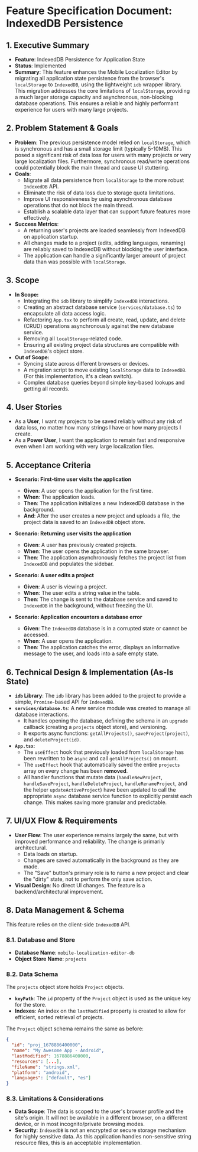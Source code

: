 # Feature Specification Document: IndexedDB Persistence

## 1. Executive Summary

-   **Feature**: IndexedDB Persistence for Application State
-   **Status**: Implemented
-   **Summary**: This feature enhances the Mobile Localization Editor by migrating all application state persistence from the browser's `localStorage` to `IndexedDB`, using the lightweight `idb` wrapper library. This migration addresses the core limitations of `localStorage`, providing a much larger storage capacity and asynchronous, non-blocking database operations. This ensures a reliable and highly performant experience for users with many large projects.

## 2. Problem Statement & Goals

-   **Problem**: The previous persistence model relied on `localStorage`, which is synchronous and has a small storage limit (typically 5-10MB). This posed a significant risk of data loss for users with many projects or very large localization files. Furthermore, synchronous read/write operations could potentially block the main thread and cause UI stuttering.
-   **Goals**:
    -   Migrate all data persistence from `localStorage` to the more robust `IndexedDB` API.
    -   Eliminate the risk of data loss due to storage quota limitations.
    -   Improve UI responsiveness by using asynchronous database operations that do not block the main thread.
    -   Establish a scalable data layer that can support future features more effectively.
-   **Success Metrics**:
    -   A returning user's projects are loaded seamlessly from IndexedDB on application startup.
    -   All changes made to a project (edits, adding languages, renaming) are reliably saved to IndexedDB without blocking the user interface.
    -   The application can handle a significantly larger amount of project data than was possible with `localStorage`.

## 3. Scope

-   **In Scope:**
    -   Integrating the `idb` library to simplify `IndexedDB` interactions.
    -   Creating an abstract database service (`services/database.ts`) to encapsulate all data access logic.
    -   Refactoring `App.tsx` to perform all create, read, update, and delete (CRUD) operations asynchronously against the new database service.
    -   Removing all `localStorage`-related code.
    -   Ensuring all existing project data structures are compatible with `IndexedDB`'s object store.
-   **Out of Scope:**
    -   Syncing state across different browsers or devices.
    -   A migration script to move existing `localStorage` data to `IndexedDB`. (For this implementation, it's a clean switch).
    -   Complex database queries beyond simple key-based lookups and getting all records.

## 4. User Stories

-   As a **User**, I want my projects to be saved reliably without any risk of data loss, no matter how many strings I have or how many projects I create.
-   As a **Power User**, I want the application to remain fast and responsive even when I am working with very large localization files.

## 5. Acceptance Criteria

-   **Scenario: First-time user visits the application**
    -   **Given**: A user opens the application for the first time.
    -   **When**: The application loads.
    -   **Then**: The application initializes a new IndexedDB database in the background.
    -   **And**: After the user creates a new project and uploads a file, the project data is saved to an `IndexedDB` object store.

-   **Scenario: Returning user visits the application**
    -   **Given**: A user has previously created projects.
    -   **When**: The user opens the application in the same browser.
    -   **Then**: The application asynchronously fetches the project list from `IndexedDB` and populates the sidebar.

-   **Scenario: A user edits a project**
    -   **Given**: A user is viewing a project.
    -   **When**: The user edits a string value in the table.
    -   **Then**: The change is sent to the database service and saved to `IndexedDB` in the background, without freezing the UI.

-   **Scenario: Application encounters a database error**
    -   **Given**: The `IndexedDB` database is in a corrupted state or cannot be accessed.
    -   **When**: A user opens the application.
    -   **Then**: The application catches the error, displays an informative message to the user, and loads into a safe empty state.

## 6. Technical Design & Implementation (As-Is State)

-   **`idb` Library**: The `idb` library has been added to the project to provide a simple, `Promise`-based API for `IndexedDB`.
-   **`services/database.ts`**: A new service module was created to manage all database interactions.
    -   It handles opening the database, defining the schema in an `upgrade` callback (creating a `projects` object store), and versioning.
    -   It exports async functions: `getAllProjects()`, `saveProject(project)`, and `deleteProject(id)`.
-   **`App.tsx`**:
    -   The `useEffect` hook that previously loaded from `localStorage` has been rewritten to be `async` and call `getAllProjects()` on mount.
    -   The `useEffect` hook that automatically saved the entire `projects` array on every change has been **removed**.
    -   All handler functions that mutate data (`handleNewProject`, `handleSaveProject`, `handleDeleteProject`, `handleRenameProject`, and the helper `updateActiveProject`) have been updated to call the appropriate `async` database service function to explicitly persist each change. This makes saving more granular and predictable.

## 7. UI/UX Flow & Requirements

-   **User Flow**: The user experience remains largely the same, but with improved performance and reliability. The change is primarily architectural.
    -   Data loads on startup.
    -   Changes are saved automatically in the background as they are made.
    -   The "Save" button's primary role is to name a new project and clear the "dirty" state, not to perform the only save action.
-   **Visual Design**: No direct UI changes. The feature is a backend/architectural improvement.

## 8. Data Management & Schema

This feature relies on the client-side `IndexedDB` API.

### 8.1. Database and Store

-   **Database Name**: `mobile-localization-editor-db`
-   **Object Store Name**: `projects`

### 8.2. Data Schema

The `projects` object store holds `Project` objects.
-   **`keyPath`**: The `id` property of the `Project` object is used as the unique key for the store.
-   **Indexes**: An index on the `lastModified` property is created to allow for efficient, sorted retrieval of projects.

The `Project` object schema remains the same as before:
```json
{
  "id": "proj_1678886400000",
  "name": "My Awesome App - Android",
  "lastModified": 1678886400000,
  "resources": [...],
  "fileName": "strings.xml",
  "platform": "android",
  "languages": ["default", "es"]
}
```

### 8.3. Limitations & Considerations

-   **Data Scope**: The data is scoped to the user's browser profile and the site's origin. It will not be available in a different browser, on a different device, or in most incognito/private browsing modes.
-   **Security**: `IndexedDB` is not an encrypted or secure storage mechanism for highly sensitive data. As this application handles non-sensitive string resource files, this is an acceptable implementation.